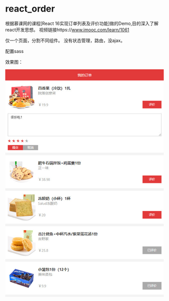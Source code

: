 # react_order
根据慕课网的课程[React 16实现订单列表及评价功能]做的Demo,目的深入了解react开发思想。
视频链接https://www.imooc.com/learn/1061

仅一个页面，分割不同组件。
没有状态管理，路由，没ajax。

配置sass


效果图：

![imgage text](https://raw.githubusercontent.com/leforyou/react_order/master/public/%E6%95%88%E6%9E%9C%E5%9B%BE.jpg)

